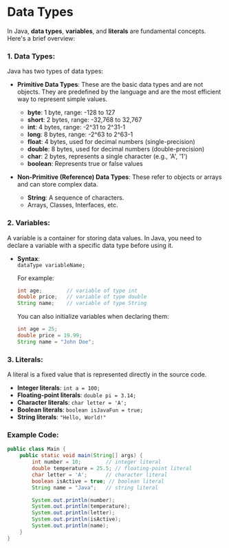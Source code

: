 # Data Types
In Java, **data types**, **variables**, and **literals** are fundamental concepts. Here's a brief overview:

### 1. **Data Types**:
Java has two types of data types:
- **Primitive Data Types**: These are the basic data types and are not objects. They are predefined by the language and are the most efficient way to represent simple values.
  - **byte**: 1 byte, range: -128 to 127
  - **short**: 2 bytes, range: -32,768 to 32,767
  - **int**: 4 bytes, range: -2^31 to 2^31-1
  - **long**: 8 bytes, range: -2^63 to 2^63-1
  - **float**: 4 bytes, used for decimal numbers (single-precision)
  - **double**: 8 bytes, used for decimal numbers (double-precision)
  - **char**: 2 bytes, represents a single character (e.g., 'A', '1')
  - **boolean**: Represents true or false values

- **Non-Primitive (Reference) Data Types**: These refer to objects or arrays and can store complex data.
  - **String**: A sequence of characters.
  - Arrays, Classes, Interfaces, etc.

### 2. **Variables**:
A variable is a container for storing data values. In Java, you need to declare a variable with a specific data type before using it.
- **Syntax**:  
  `dataType variableName;`
  
  For example:
  ```java
  int age;        // variable of type int
  double price;   // variable of type double
  String name;    // variable of type String
  ```

  You can also initialize variables when declaring them:
  ```java
  int age = 25;
  double price = 19.99;
  String name = "John Doe";
  ```

### 3. **Literals**:
A literal is a fixed value that is represented directly in the source code.
- **Integer literals**: `int a = 100;`
- **Floating-point literals**: `double pi = 3.14;`
- **Character literals**: `char letter = 'A';`
- **Boolean literals**: `boolean isJavaFun = true;`
- **String literals**: `"Hello, World!"`

### Example Code:
```java
public class Main {
    public static void main(String[] args) {
        int number = 10;        // integer literal
        double temperature = 25.5; // floating-point literal
        char letter = 'A';      // character literal
        boolean isActive = true; // boolean literal
        String name = "Java";   // string literal

        System.out.println(number);
        System.out.println(temperature);
        System.out.println(letter);
        System.out.println(isActive);
        System.out.println(name);
    }
}
```

